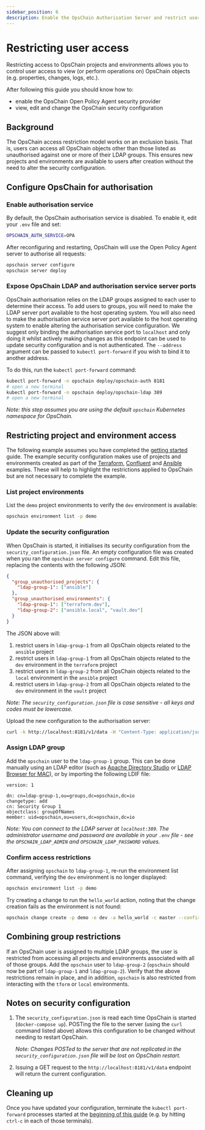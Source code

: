 ```yaml
---
sidebar_position: 6
description: Enable the OpsChain Authorisation Server and restrict user's access to OpsChain.
---
```


# Restricting user access

Restricting access to OpsChain projects and environments allows you to control user access to view (or perform operations on) OpsChain objects (e.g. properties, changes, logs, etc.).

After following this guide you should know how to:

- enable the OpsChain Open Policy Agent security provider
- view, edit and change the OpsChain security configuration

## Background

The OpsChain access restriction model works on an exclusion basis. That is, users can access all OpsChain objects other than those listed as unauthorised against one or more of their LDAP groups. This ensures new projects and environments are available to users after creation without the need to alter the security configuration.

## Configure OpsChain for authorisation

### Enable authorisation service

By default, the OpsChain authorisation service is disabled. To enable it, edit your `.env` file and set:

```bash
OPSCHAIN_AUTH_SERVICE=OPA
```

After reconfiguring and restarting, OpsChain will use the Open Policy Agent server to authorise all requests:

```bash
opschain server configure
opschain server deploy
```

### Expose OpsChain LDAP and authorisation service server ports

OpsChain authorisation relies on the LDAP groups assigned to each user to determine their access. To add users to groups, you will need to make the LDAP server port available to the host operating system. You will also need to make the authorisation service server port available to the host operating system to enable altering the authorisation service configuration. We suggest only binding the authorisation service port to `localhost` and only doing it whilst actively making changes as this endpoint can be used to update security configuration and is not authenticated. The `--address` argument can be passed to `kubectl port-forward` if you wish to bind it to another address.

To do this, run the `kubectl port-forward` command:

```bash
kubectl port-forward -n opschain deploy/opschain-auth 8181
# open a new terminal
kubectl port-forward -n opschain deploy/opschain-ldap 389
# open a new terminal
```

_Note: this step assumes you are using the default `opschain` Kubernetes namespace for OpsChain._

## Restricting project and environment access

The following example assumes you have completed the [getting started](../getting-started/README.md) guide. The example security configuration makes use of projects and environments created as part of the [Terraform](/docs/examples/running-a-simple-terraform-change.md), [Confluent](/docs/examples/running-a-complex-change.md) and [Ansible](/docs/examples/running-an-aws-ansible-change.md) examples. These will help to highlight the restrictions applied to OpsChain but are not necessary to complete the example.

### List project environments

List the `demo` project environments to verify the `dev` environment is available:

```bash
opschain environment list -p demo
```

### Update the security configuration

When OpsChain is started, it initialises its security configuration from the `security_configuration.json` file. An empty configuration file was created when you ran the `opschain server configure` command. Edit this file, replacing the contents with the following JSON:

```json
{
  "group_unauthorised_projects": {
    "ldap-group-1": ["ansible"]
  },
  "group_unauthorised_environments": {
    "ldap-group-1": ["terraform.dev"],
    "ldap-group-2": ["ansible.local", "vault.dev"]
  }
}
```

The JSON above will:

1. restrict users in `ldap-group-1` from all OpsChain objects related to the `ansible` project
2. restrict users in `ldap-group-1` from all OpsChain objects related to the `dev` environment in the `terraform` project
3. restrict users in `ldap-group-2` from all OpsChain objects related to the `local` environment in the `ansible` project
4. restrict users in `ldap-group-2` from all OpsChain objects related to the `dev` environment in the `vault` project

_Note: The `security_configuration.json` file is case sensitive - all keys and codes must be lowercase._

Upload the new configuration to the authorisation server:

```bash
curl -k http://localhost:8181/v1/data -H "Content-Type: application/json" -X PUT -d "@./security_configuration.json"
```

### Assign LDAP group

Add the `opschain` user to the `ldap-group-1` group. This can be done manually using an LDAP editor (such as [Apache Directory Studio](https://directory.apache.org/studio/) or [LDAP Browser for MAC](http://www.ldapbrowsermac.com/)), or by importing the following LDIF file:

```ldif
version: 1

dn: cn=ldap-group-1,ou=groups,dc=opschain,dc=io
changetype: add
cn: Security Group 1
objectclass: groupOfNames
member: uid=opschain,ou=users,dc=opschain,dc=io
```

_Note: You can connect to the LDAP server at `localhost:389`. The administrator username and password are available in your `.env` file - see the `OPSCHAIN_LDAP_ADMIN` and `OPSCHAIN_LDAP_PASSWORD` values._

### Confirm access restrictions

After assigning `opschain` to `ldap-group-1`, re-run the environment list command, verifying the `dev` environment is no longer displayed:

```bash
opschain environment list -p demo
```

Try creating a change to run the `hello_world` action, noting that the change creation fails as the environment is not found:

```bash
opschain change create -p demo -e dev -a hello_world -c master --confirm
```

## Combining group restrictions

If an OpsChain user is assigned to multiple LDAP groups, the user is restricted from accessing all projects and environments associated with all of those groups. Add the `opschain` user to `ldap-group-2` (`opschain` should now be part of `ldap-group-1` and `ldap-group-2`). Verify that the above restrictions remain in place, and in addition, `opschain` is also restricted from interacting with the `tform` or `local` environments.

## Notes on security configuration

1. The `security_configuration.json` is read each time OpsChain is started (`docker-compose up`). POSTing the file to the server (using the `curl` command listed above) allows this configuration to be changed without needing to restart OpsChain.

    _Note: Changes POSTed to the server that are not replicated in the `security_configuration.json` file will be lost on OpsChain restart._

2. Issuing a GET request to the `http://localhost:8181/v1/data` endpoint will return the current configuration.

## Cleaning up

Once you have updated your configuration, terminate the `kubectl port-forward` processes started at the [beginning of this guide](#expose-opschain-ldap-and-authorisation-service-server-ports) (e.g. by hitting `ctrl-c` in each of those terminals).
